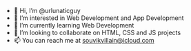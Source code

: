 - 👋 Hi, I’m @urlunaticguy
- 👀 I’m interested in Web Development and App Development
- 🌱 I’m currently learning Web Development
- 💞️ I’m looking to collaborate on HTML, CSS and JS projects
- 📫 You can reach me at souvikvillain@icloud.com

<!---
urlunaticguy/urlunaticguy is a ✨ special ✨ repository because its `README.md` (this file) appears on your GitHub profile.
You can click the Preview link to take a look at your changes.
--->
